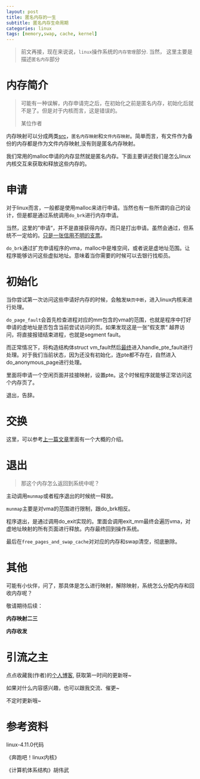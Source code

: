 ```yaml
---
layout: post
title: 匿名内存的一生
subtitle: 匿名内存生命周期
categories: linux
tags: [memory,swap, cache, kernel]
---
```




> 前文再接，现在来说说，`linux`操作系统的`内存管理`部分. 当然， 这里主要是描述`匿名内存`部分

# 内存简介

> 可能有一种误解，内存申请完之后，在初始化之前是匿名内存，初始化后就不是了。但是对于内核而言，这是错误的。
>
> 某位作者

内存映射可以分成两类[src](http://landley.net/writing/memory-faq.txt)，`匿名内存映射`和`文件内存映射`。简单而言，有文件作为备份的内存都是作为文件内存映射,没有则是匿名内存映射。

我们常用的malloc申请的内存显然就是匿名内存。下面主要讲述我们是怎么linux内核交互来获取和释放这些内存的。

# 申请

对于linux而言，一般都是使用malloc来进行申请。当然也有一些所谓的自己的设计，但是都是通过系统调用`do_brk`进行内存申请。

当然，这里的”申请“，并不是直接获得内存。而只是打出申请。虽然会通过，但系统不一定给的。[只是一张信用不明的支票](https://www.kernel.org/doc/Documentation/vm/overcommit-accounting)。

`do_brk`通过扩充申请程序的vma，malloc中是堆空间，或者说是虚地址范围。让程序能够访问这些虚拟地址。意味着当你需要的时候可以去银行找柜员。

# 初始化

当你尝试第一次访问这些申请好内存的时候，会触发`缺页中断`，进入linux内核来进行处理。

`do_page_fault`会首先检查进程对应的mm包含的vma的范围，也就是程序中打好申请的虚地址是否包含当前尝试访问的页。如果发现这是一张”假支票“ 越界访问，将直接报错结束进程，也就是segment fault。

而正常情况下，将构造结构体struct vm_fault然后[最终](http://www.ltstriker.cn/linux/2021/08/18/%E4%B8%80%E6%AC%A1%E8%AE%BF%E5%AD%98.html)进入handle_pte_fault进行处理。对于我们当前状态，因为还没有初始化，连pte都不存在，自然进入do_anonymous_page进行处理。

里面将申请一个空闲页面并挂接映射，设置pte。这个时候程序就能够正常访问这个内存页了。

退出，告辞。



# 交换

这里，可以参考[上一篇文章](http://www.ltstriker.cn/linux/2021/08/18/%E4%B8%80%E6%AC%A1%E8%AE%BF%E5%AD%98.html)里面有一个大概的介绍。



# 退出

> 那这个内存怎么返回到系统中呢？

主动调用`munmap`或者程序退出的时候统一释放。



`munmap`主要是对vma的范围进行限制，跟do_brk相反。

程序退出，是通过调用do_exit实现的。里面会调用exit_mm最终会遍历vma，对虚地址映射的所有页面进行释放。内存最终回到操作系统。



最后在`free_pages_and_swap_cache`对对应的内存和swap清空，彻底删除。



# 其他

可能有小伙伴，问了，那具体是怎么进行映射，解除映射，系统怎么分配内存和回收内存呢？

敬请期待后续：

**内存映射二三**

**内存收发**



# 引流之主

点点收藏我(作者)的[个人博客](http://www.ltstriker.cn/),  获取第一时间的更新呀~

如果对什么内容感兴趣，也可以跟我交流、催更~

不定时更新哦~



# 参考资料
linux-4.11.0代码

《奔跑吧！linux内核》

《计算机体系结构》胡伟武





